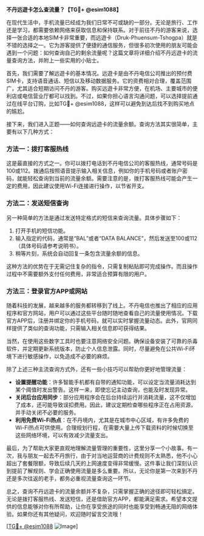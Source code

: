 **不丹远遊卡怎么查流量？【TG💪+ @esim1088】**

在现代生活中，手机流量已经成为我们日常不可或缺的一部分。无论是旅行、工作还是学习，都需要依赖网络来获取信息和保持联系。对于前往不丹的游客来说，选择一张合适的本地SIM卡非常重要，而远遊卡（Druk-Phuensum-Tshogpa）就是不错的选择之一。它为游客提供了便捷的通信服务，但很多初次使用的朋友可能会遇到一个问题：如何查询自己的剩余流量呢？这篇文章将详细介绍不丹远遊卡的流量查询方法，并附上一些实用的小贴士。

首先，我们需要了解远遊卡的基本情况。远遊卡是由不丹电信公司推出的预付费SIM卡，支持语音通话、短信以及移动数据服务。它的资费相对合理，覆盖范围广，尤其适合短期访问不丹的游客。购买远遊卡非常方便，在机场、主要城市的便利店或电信营业厅都可以找到。不过，如果你担心语言沟通问题，可以选择提前通过在线平台订购，比如TG💪+ @esim1088，这样可以避免到达后找不到购买地点的尴尬。

接下来，我们进入正题——如何查询远遊卡的流量余额。查询方法其实很简单，主要有以下几种方式：

### 方法一：拨打客服热线
这是最直接的方式之一。你可以拨打电话到不丹电信公司的客服热线，通常号码是100或112。拨通后按照语音提示输入相关信息，例如你的手机号码或者账户密码，就能轻松查询到当前的流量余额。需要注意的是，拨打客服热线可能会产生一定的费用，因此建议使用Wi-Fi连接进行操作，以节省开支。

### 方法二：发送短信查询
另一种简单的方法是通过发送特定格式的短信来查询流量。具体步骤如下：
1. 打开手机的短信功能。
2. 输入指定的代码，通常是“BAL”或者“DATA BALANCE”，然后发送至100或112（具体号码请参考说明书）。
3. 稍等片刻，系统会自动回复一条包含流量余额的信息。

这种方法的优势在于无需记住复杂的指令，只需复制粘贴即可完成操作。而且操作过程中不需要额外支付任何费用，非常适合预算有限的用户。

### 方法三：登录官方APP或网站
随着科技的发展，越来越多的服务都转移到了线上。不丹电信也推出了相应的应用程序和官方网站，用户可以通过这些平台随时随地查看自己的流量使用情况。下载官方APP后，注册并绑定你的手机号码，就可以实时掌握流量动态。此外，官网同样提供了类似的查询功能，只需输入相关信息即可获得结果。

当然，在使用这些数字工具时也要注意网络安全问题。确保设备安装了可靠的杀毒软件，并定期更新系统版本，防止个人信息泄露。同时，尽量避免在公共Wi-Fi环境下进行敏感操作，以免造成不必要的麻烦。

除了上述三种主流查询方式外，还有一些小技巧可以帮助你更好地管理流量：
- **设置提醒功能**：许多智能手机都有自带的通知功能，可以设定当流量消耗达到某个阈值时发出警告。这样一来，即使忘记主动查询，也能及时发现异常。
- **关闭后台应用同步**：部分应用程序会在后台持续运行并消耗流量，这不仅增加了成本，还可能导致误扣费用。因此，建议定期检查哪些程序正在占用资源，并手动关闭不必要的服务。
- **利用免费Wi-Fi热点**：在不丹境内，尤其是在城市中心区域，有许多免费的Wi-Fi热点可供使用。合理规划行程，在需要大量上传下载资料的时候切换至这些网络环境，可以有效减少流量支出。

最后，为了帮助大家更直观地理解流量管理的重要性，这里分享一个小故事。有一次，我与朋友一起去不丹旅行，由于对当地运营商的计费规则不太熟悉，他不小心超出了套餐限额，导致后续几天的上网速度变得非常缓慢。这件事让我们深刻认识到提前了解规则、学会正确使用流量是多么重要。所以，无论你是第一次来到不丹还是多次往返的老手，都务必重视流量查询这一环节。

总之，查询不丹远遊卡的流量余额并不复杂，只需掌握正确的途径即可轻松搞定。无论是拨打客服热线、发送短信，还是借助官方APP，都能满足需求。希望本文提供的信息能够对你有所帮助，让你在享受旅途的同时也能享受到畅通无阻的网络体验。如果你还有其他疑问，欢迎随时留言交流哦！

[[TG💪+ @esim1088](https://t.me/s/esim1088) ![Image](https://i.postimg.cc/4NQfJmqS/Snipaste-2025-05-13-00-14-12.png)]